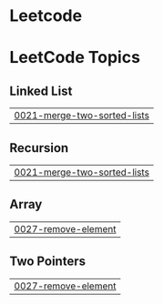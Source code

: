 # Leetcode
<!---LeetCode Topics Start-->
# LeetCode Topics
## Linked List
|  |
| ------- |
| [0021-merge-two-sorted-lists](https://github.com/ArnabMallick12/Leetcode/tree/master/0021-merge-two-sorted-lists) |
## Recursion
|  |
| ------- |
| [0021-merge-two-sorted-lists](https://github.com/ArnabMallick12/Leetcode/tree/master/0021-merge-two-sorted-lists) |
## Array
|  |
| ------- |
| [0027-remove-element](https://github.com/ArnabMallick12/Leetcode/tree/master/0027-remove-element) |
## Two Pointers
|  |
| ------- |
| [0027-remove-element](https://github.com/ArnabMallick12/Leetcode/tree/master/0027-remove-element) |
<!---LeetCode Topics End-->